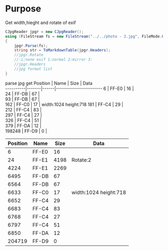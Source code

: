 # Purpose
Get width,hieght and rotate of exif

```csharp
CJpgReader jpgr = new CJpgReader();
using (FileStream fs = new FileStream("../../photo - 2.jpg", FileMode.Open))
{
    jpgr.Parse(fs);
    string str = ToMarkdownTable(jpgr.Headers);
    //jpgr.Rotate
    //-1:none exif 1:normal 2:mirror 3:
    //jpgr.Headers
    //jpg format list
}
```

parse jpg get 
 Position | Name  | Size | Data                  
----------|-------|------|-----------------------
 6        | FF-E0 | 16   |  
 24       | FF-DB | 67   |  
 93       | FF-DB | 67   |  
 162      | FF-C0 | 17   | width:1024 height:718 
 181      | FF-C4 | 29   |  
 212      | FF-C4 | 83   |  
 297      | FF-C4 | 27   |  
 326      | FF-C4 | 51   |  
 379      | FF-DA | 12   |  
 198248   | FF-D9 | 0    |  


 Position | Name  | Size | Data                  
----------|-------|------|-----------------------
 6        | FF-E0 | 16   |  
 24       | FF-E1 | 4198 | Rotate:2              
 4224     | FF-E1 | 2269 |  
 6495     | FF-DB | 67   |  
 6564     | FF-DB | 67   |  
 6633     | FF-C0 | 17   | width:1024 height:718 
 6652     | FF-C4 | 29   |  
 6683     | FF-C4 | 83   |  
 6768     | FF-C4 | 27   |  
 6797     | FF-C4 | 51   |  
 6850     | FF-DA | 12   |  
 204719   | FF-D9 | 0    |  

